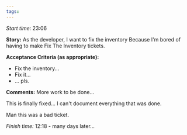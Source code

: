 ```yaml
---
tags:
---
```


*Start time:* 23:06

**Story:** 
As the developer, I want to fix the inventory
Because I'm bored of having to make Fix The Inventory tickets.

**Acceptance Criteria (as appropriate):**
- Fix the inventory...
- Fix it...
- ... pls.

**Comments:** 
More work to be done...

This is finally fixed... I can't document everything that was done.

Man this was a bad ticket.

*Finish time:* 12:18 - many days later...
